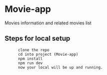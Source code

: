 # Movie-app
Movies information and related movies list
 
## Steps for local setup

          clone the repo
          cd into project (Movie-app)
          npm install
          npm run dev
          now your local will be up and running.

